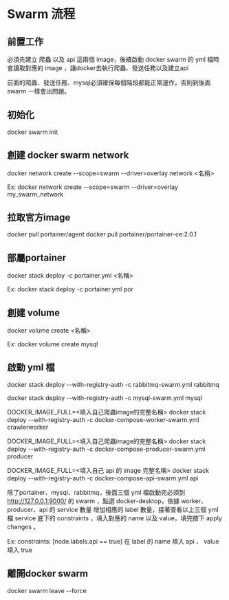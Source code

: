 # Swarm 流程
## 前置工作
必須先建立 爬蟲 以及 api 這兩個 image，後續啟動 docker swarm 的 yml 檔時會讀取對應的 image
，讓docker去執行爬蟲、發送任務以及建立api

前面的爬蟲、發送任務、mysql必須確保每個階段都能正常運作，否則到後面 swarm 一樣會出問題。

## 初始化
docker swarm init

## 創建 docker swarm network  
docker network create --scope=swarm --driver=overlay network <名稱>

Ex: docker network create --scope=swarm --driver=overlay my_swarm_network

## 拉取官方image
docker pull portainer/agent
docker pull portainer/portainer-ce:2.0.1

## 部屬portainer
docker stack deploy -c portainer.yml <名稱>

Ex: docker stack deploy -c portainer.yml por

## 創建 volume
docker volume create <名稱>

Ex: docker volume create mysql

## 啟動 yml 檔
docker stack deploy --with-registry-auth -c rabbitmq-swarm.yml rabbitmq

docker stack deploy --with-registry-auth -c mysql-swarm.yml mysql

DOCKER_IMAGE_FULL=<填入自己爬蟲image的完整名稱> docker stack deploy --with-registry-auth -c docker-compose-worker-swarm.yml crawlerworker

DOCKER_IMAGE_FULL=<填入自己爬蟲image的完整名稱> docker stack deploy --with-registry-auth -c docker-compose-producer-swarm.yml producer

DOCKER_IMAGE_FULL=<填入自己 api 的 image 完整名稱> docker stack deploy --with-registry-auth -c docker-compose-api-swarm.yml api

除了portainer、mysql、rabbitmq，後面三個 yml 檔啟動完必須到 http://127.0.0.1:9000/ 
的 swarm ，點選 docker-desktop，依據 worker、producer、api 的 service 數量 增加相應的 label 數量，接著查看以上三個 yml 檔 service 底下的 constraints ，填入對應的 name 以及 value，填完按下 apply changes 。

Ex: constraints: [node.labels.api == true]  在 label 的 name 填入 api 、 value 填入 true

## 離開docker swarm
docker swarm leave --force